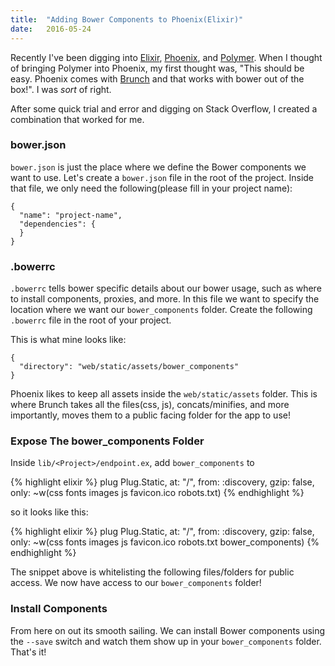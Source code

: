 ```yaml
---
title:  "Adding Bower Components to Phoenix(Elixir)"
date:   2016-05-24
---
```


Recently I've been digging into [Elixir](http://elixir-lang.org/), [Phoenix](http://www.phoenixframework.org/), and [Polymer](https://www.polymer-project.org/1.0/). When I thought of bringing Polymer into Phoenix, my first thought was, "This should be easy. Phoenix comes with [Brunch](http://brunch.io/) and that works with bower out of the box!". I was *sort* of right.

After some quick trial and error and digging on Stack Overflow, I created a combination that worked for me.

### bower.json

`bower.json` is just the place where we define the Bower components we want to use. Let's create a `bower.json` file in the root of the project. Inside that file, we only need the following(please fill in your project name):

```
{
  "name": "project-name",
  "dependencies": {
  }
}
```

### .bowerrc

`.bowerrc` tells bower specific details about our bower usage, such as where to install components, proxies, and more. In this file we want to specify the location where we want our `bower_components` folder. Create the following `.bowerrc` file in the root of your project.

This is what mine looks like:

```
{
  "directory": "web/static/assets/bower_components"
}
```

Phoenix likes to keep all assets inside the `web/static/assets` folder. This is where Brunch takes all the files(css, js), concats/minifies, and more importantly, moves them to a public facing folder for the app to use!

### Expose The bower_components Folder

Inside `lib/<Project>/endpoint.ex`, add `bower_components` to

{% highlight elixir %}
  plug Plug.Static,
    at: "/", from: :discovery, gzip: false,
    only: ~w(css fonts images js favicon.ico robots.txt)
{% endhighlight %}

so it looks like this:

{% highlight elixir %}
  plug Plug.Static,
    at: "/", from: :discovery, gzip: false,
    only: ~w(css fonts images js favicon.ico robots.txt bower_components)
{% endhighlight %}


The snippet above is whitelisting the following files/folders for public access. We now have access to our `bower_components` folder!

### Install Components

From here on out its smooth sailing. We can install Bower components using the `--save` switch and watch them show up in your `bower_components` folder. That's it!


